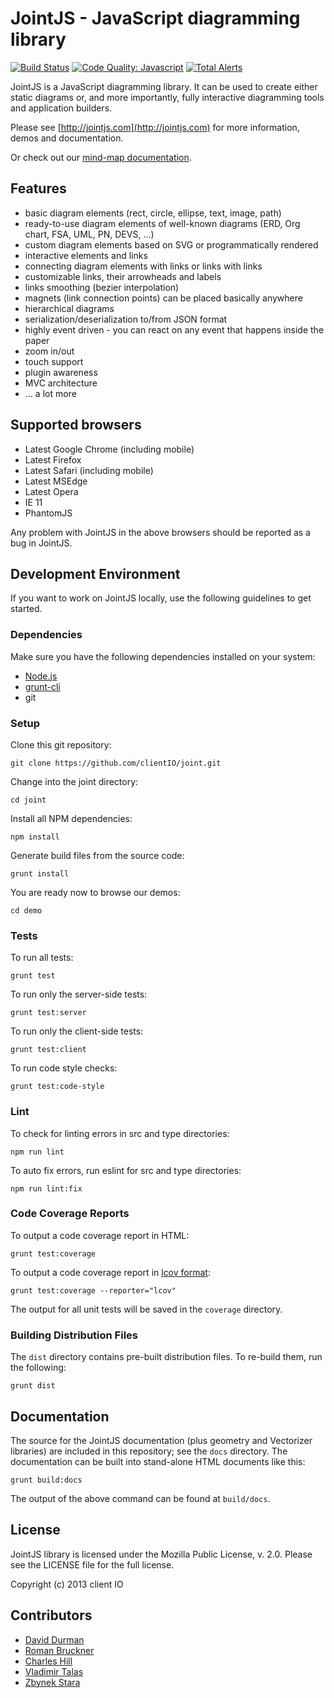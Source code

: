 # JointJS - JavaScript diagramming library

[![Build Status](https://travis-ci.com/clientIO/joint.svg?branch=master)](https://travis-ci.com/clientIO/joint)
[![Code Quality: Javascript](https://img.shields.io/lgtm/grade/javascript/g/clientIO/joint.svg?logo=lgtm&logoWidth=18)](https://lgtm.com/projects/g/clientIO/joint/context:javascript)
[![Total Alerts](https://img.shields.io/lgtm/alerts/g/clientIO/joint.svg?logo=lgtm&logoWidth=18)](https://lgtm.com/projects/g/clientIO/joint/alerts)

JointJS is a JavaScript diagramming library. It can be used to create either static diagrams or, and more
importantly, fully interactive diagramming tools and application builders.

Please see [http://jointjs.com](http://jointjs.com) for more information, demos and documentation.

Or check out our [mind-map documentation](https://resources.jointjs.com/mmap/joint.html).

## Features

* basic diagram elements (rect, circle, ellipse, text, image, path)
* ready-to-use diagram elements of well-known diagrams (ERD, Org chart, FSA, UML, PN, DEVS, ...)
* custom diagram elements based on SVG or programmatically rendered
* interactive elements and links
* connecting diagram elements with links or links with links
* customizable links, their arrowheads and labels
* links smoothing (bezier interpolation)
* magnets (link connection points) can be placed basically anywhere
* hierarchical diagrams
* serialization/deserialization to/from JSON format
* highly event driven - you can react on any event that happens inside the paper
* zoom in/out
* touch support
* plugin awareness
* MVC architecture
* ... a lot more


## Supported browsers

* Latest Google Chrome (including mobile)
* Latest Firefox
* Latest Safari (including mobile)
* Latest MSEdge
* Latest Opera
* IE 11
* PhantomJS

Any problem with JointJS in the above browsers should be reported as a bug in JointJS.

## Development Environment

If you want to work on JointJS locally, use the following guidelines to get started.

### Dependencies

Make sure you have the following dependencies installed on your system:
* [Node.js](https://nodejs.org/)
* [grunt-cli](http://gruntjs.com/using-the-cli)
* git

### Setup

Clone this git repository:
```
git clone https://github.com/clientIO/joint.git
```

Change into the joint directory:
```
cd joint
```

Install all NPM dependencies:
```
npm install
```

Generate build files from the source code:
```
grunt install
```

You are ready now to browse our demos:
```
cd demo
```

### Tests

To run all tests:
```
grunt test
```

To run only the server-side tests:
```
grunt test:server
```

To run only the client-side tests:
```
grunt test:client
```

To run code style checks:
```
grunt test:code-style
```

### Lint

To check for linting errors in src and type directories:

```
npm run lint
```

To auto fix errors, run eslint for src and type directories:

```
npm run lint:fix
```

### Code Coverage Reports

To output a code coverage report in HTML:
```
grunt test:coverage
```

To output a code coverage report in [lcov format](http://ltp.sourceforge.net/coverage/lcov/geninfo.1.php):
```
grunt test:coverage --reporter="lcov"
```

The output for all unit tests will be saved in the `coverage` directory.


### Building Distribution Files

The `dist` directory contains pre-built distribution files. To re-build them, run the following:
```
grunt dist
```


## Documentation

The source for the JointJS documentation (plus geometry and Vectorizer libraries) are included in this repository; see the `docs` directory. The documentation can be built into stand-alone HTML documents like this:
```
grunt build:docs
```
The output of the above command can be found at `build/docs`.



## License

JointJS library is licensed under the Mozilla Public License, v. 2.0. Please see the LICENSE file for the full license.

Copyright (c) 2013 client IO


## Contributors

- [David Durman](https://github.com/DavidDurman)
- [Roman Bruckner](https://github.com/kumilingus)
- [Charles Hill](https://github.com/chill117)
- [Vladimir Talas](https://github.com/vtalas)
- [Zbynek Stara](https://github.com/zbynekstara)
